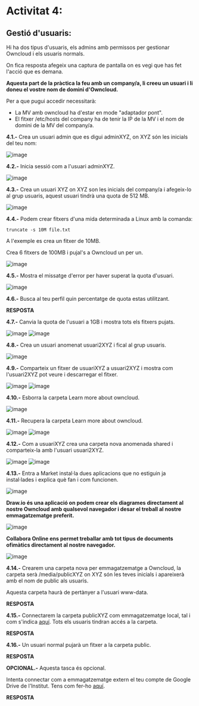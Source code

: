 # Activitat 4:

## Gestió d'usuaris:

Hi ha dos tipus d'usuaris, els admins amb permissos per gestionar Owncloud i els usuaris normals.

On fica resposta afegeix una captura de pantalla on es vegi que has fet l'acció que es demana.

**Aquesta part de la pràctica la feu amb un company/a, li creeu un usuari i li doneu el vostre nom de domini d'Owncloud.**

Per a que pugui accedir necessitarà:

- La MV amb owncloud ha d'estar en mode "adaptador pont".
- El fitxer /etc/hosts del company ha de tenir la IP de la MV i el nom de domini de la MV del company/a.


**4.1.-** Crea un usuari admin que es digui adminXYZ, on XYZ són les inicials del teu nom:

![image](4.1.png)

**4.2.-** Inicia sessió com a l'usuari adminXYZ.

![image](4.2.png)

**4.3.-** Crea un usuari XYZ on XYZ son les inicials del company/a i afegeix-lo al grup usuaris, aquest usuari tindrà una quota de 512 MB.

![image](4.3.png)

**4.4.-** Podem crear fitxers d'una mida determinada a Linux amb la comanda:

```
truncate -s 10M file.txt
```

A l'exemple es crea un fitxer de 10MB.

Crea 6 fitxers de 100MB i pujal's a Owncloud un per un.

![image](4.4.png)

**4.5.-** Mostra el missatge d'error per haver superat la quota d'usuari.

![image](4.5.png)

**4.6.-** Busca al teu perfil quin percentatge de quota estas utilitzant.

**RESPOSTA**

**4.7.-** Canvia la quota de l'usuari a 1GB i mostra tots els fitxers pujats.

![image](4.6.png)
![image](4.7.png)

**4.8.-** Crea un usuari anomenat usuari2XYZ i fical al grup usuaris.

![image](4.8.png)

**4.9.-** Comparteix un fitxer de usuariXYZ a usuari2XYZ i mostra com l'usuari2XYZ pot veure i descarregar el fitxer.

![image](4.9.png)
![image](4.9.1.png)

**4.10.-** Esborra la carpeta Learn more about owncloud.

![image](4.10.png)

**4.11.-** Recupera la carpeta Learn more about owncloud.

![image](10.11.png)
![image](10.11.1.png)

**4.12.-** Com a usuariXYZ crea una carpeta nova anomenada shared i comparteix-la amb l'usuari usuari2XYZ.

![image](4.12.png)
![image](4.12.1.png)

**4.13.-** Entra a Market instal·la dues aplicacions que no estiguin ja instal·lades i explica què fan i com funcionen.

![image](https://user-images.githubusercontent.com/110727546/196159706-705ff624-c409-4632-acb4-f43ffcc486d4.png)

**Draw.io és una aplicació on podem crear els diagrames directament al nostre Owncloud amb qualsevol navegador i desar el treball al nostre emmagatzematge preferit.** 

![image](4.13.png)

**Collabora Online ens permet treballar amb tot tipus de documents ofimàtics directament al nostre navegador.**

![image](4.13.1.png)

**4.14.-** Crearem una carpeta nova per emmagatzematge a Owncloud, la carpeta serà /media/publicXYZ on XYZ són les teves inicials i apareixerà amb el nom de public als usuaris.

Aquesta carpeta haurà de pertànyer a l'usuari www-data.

**RESPOSTA**

**4.15.-** Connectarem la carpeta publicXYZ com emmagatzematge local, tal i com s'indica [aquí](https://doc.owncloud.com/server/next/admin_manual/configuration/files/external_storage/local.html). Tots els usuaris tindran accés a la carpeta.

**RESPOSTA**

**4.16.-** Un usuari normal pujarà un fitxer a la carpeta public.

**RESPOSTA**

**OPCIONAL.-** Aquesta tasca és opcional.

Intenta connectar com a emmagatzematge extern el teu compte de Google Drive de l'Institut. Tens com fer-ho [aquí](https://doc.owncloud.com/server/next/admin_manual/configuration/files/external_storage/google.html).

**RESPOSTA**

